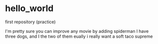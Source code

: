 # hello_world
first repository (practice)

I'm pretty sure you can improve any movie by adding spiderman
I have three dogs, and I the two of them eually 
i really want a soft taco supreme
